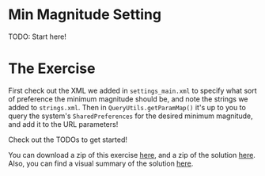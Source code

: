 # Min Magnitude Setting

TODO: Start here!

# The Exercise

First check out the XML we added in `settings_main.xml` to specify what sort of preference the minimum magnitude should be, and note the strings we added to `strings.xml`. Then in `QueryUtils.getParamMap()` it's up to you to query the system's `SharedPreferences` for the desired minimum magnitude, and add it to the URL parameters!

Check out the TODOs to get started!


You can download a zip of this exercise [here](https://github.com/udacity/ud843-QuakeReport/archive/4.02-Exercise-MinMagnitude.zip), and a zip of the solution [here](https://github.com/udacity/ud843-QuakeReport/archive/4.02-Solution-MinMagnitude.zip). Also, you can find a visual summary of the solution [here](https://github.com/udacity/ud843-QuakeReport/compare/4.02-Exercise-MinMagnitude...4.02-Solution-MinMagnitude).

